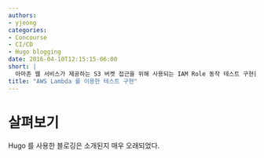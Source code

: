 ```yaml
---
authors:
- yjeong
categories:
- Concourse
- CI/CD
- Hugo blogging  
date: 2016-04-10T12:15:15-06:00
short: |
  아마존 웹 서비스가 제공하는 S3 버켓 접근을 위해 사용되는 IAM Role 동작 테스트 구현을 Lambda 서비스로 구현 방법 소개
title: "AWS Lambda 를 이용한 테스트 구현"
---
```


# 살펴보기 

Hugo 를 사용한 블로깅은 소개된지 매우 오래되었다. 
